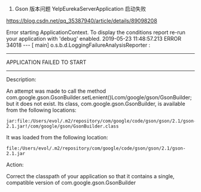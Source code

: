 1. Gson 版本问题 YelpEurekaServerApplication 启动失败

https://blog.csdn.net/qq_35387940/article/details/89098208

Error starting ApplicationContext. To display the conditions report re-run your application with 'debug' enabled.
2019-05-23 11:48:57.213 ERROR 34018 --- [           main] o.s.b.d.LoggingFailureAnalysisReporter   : 

***************************
APPLICATION FAILED TO START
***************************

Description:

An attempt was made to call the method com.google.gson.GsonBuilder.setLenient()Lcom/google/gson/GsonBuilder; but it does not exist. Its class, com.google.gson.GsonBuilder, is available from the following locations:

    jar:file:/Users/evol/.m2/repository/com/google/code/gson/gson/2.1/gson-2.1.jar!/com/google/gson/GsonBuilder.class

It was loaded from the following location:

    file:/Users/evol/.m2/repository/com/google/code/gson/gson/2.1/gson-2.1.jar


Action:

Correct the classpath of your application so that it contains a single, compatible version of com.google.gson.GsonBuilder